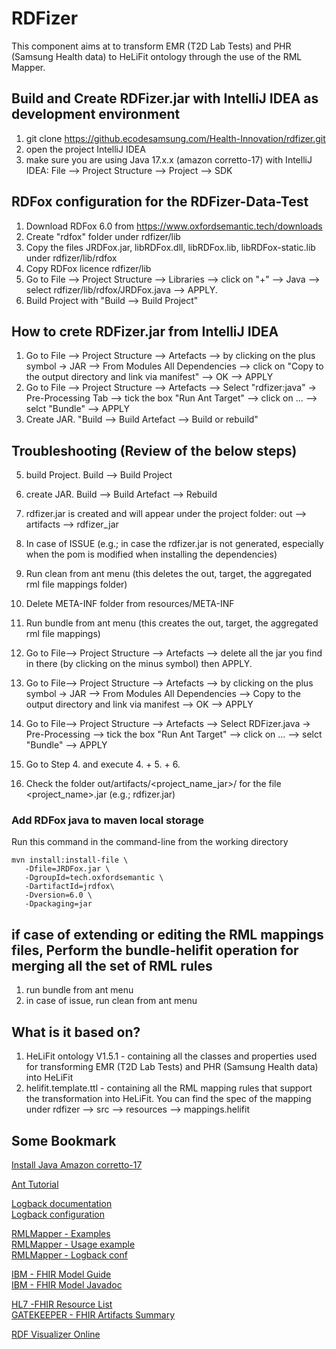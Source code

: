 # RDFizer <!-- omit in toc -->

This component aims at to transform EMR (T2D Lab Tests) and PHR (Samsung Health data) to HeLiFit ontology through the use of the RML Mapper.


## Build and Create RDFizer.jar with IntelliJ IDEA as development environment

1. git clone https://github.ecodesamsung.com/Health-Innovation/rdfizer.git
2. open the project IntelliJ IDEA
3. make sure you are using Java 17.x.x (amazon corretto-17) with IntelliJ IDEA: File --> Project Structure --> Project --> SDK

## RDFox configuration for the RDFizer-Data-Test
1. Download RDFox 6.0 from https://www.oxfordsemantic.tech/downloads
2. Create "rdfox" folder under rdfizer/lib
3. Copy the files JRDFox.jar, libRDFox.dll, libRDFox.lib, libRDFox-static.lib under rdfizer/lib/rdfox
4. Copy RDFox licence rdfizer/lib
5. Go to File --> Project Structure --> Libraries --> click on "+" --> Java --> select rdfizer/lib/rdfox/JRDFox.java --> APPLY.
6. Build Project with "Build --> Build Project"


## How to crete RDFizer.jar  from IntelliJ IDEA
1. Go to File --> Project Structure --> Artefacts --> by clicking on the plus symbol -> JAR --> From Modules All Dependencies --> click on "Copy to the output directory and link via manifest"  --> OK --> APPLY
2. Go to File --> Project Structure --> Artefacts --> Select "rdfizer:java" -> Pre-Processing Tab --> tick the box "Run Ant Target" --> click on ... --> selct "Bundle" --> APPLY
3. Create JAR. "Build --> Build Artefact --> Build or rebuild"

## Troubleshooting (Review of the below steps)
5. build Project. Build --> Build Project
6. create JAR. Build --> Build Artefact --> Rebuild
7. rdfizer.jar is created and will appear under the project folder: out --> artifacts --> rdfizer_jar

7. In case of ISSUE (e.g.; in case the rdfizer.jar is not generated, especially when the pom is modified when installing the dependencies)
8. Run clean from ant menu (this deletes the out, target, the aggregated rml file mappings folder)
9. Delete META-INF folder from resources/META-INF
10. Run bundle from ant menu (this creates the out, target, the aggregated rml file mappings)
11. Go to File--> Project Structure --> Artefacts --> delete all the jar  you find in there (by clicking on the minus symbol) then APPLY. 
12. Go to File--> Project Structure --> Artefacts --> by clicking on the plus symbol -> JAR --> From Modules All Dependencies --> Copy to the output directory and link via manifest --> OK --> APPLY
13. Go to File--> Project Structure --> Artefacts --> Select RDFizer.java -> Pre-Processing --> tick the box "Run Ant Target" --> click on ... --> selct "Bundle" --> APPLY
14. Go to Step 4. and execute 4. + 5. + 6.
15. Check the folder out/artifacts/<project_name_jar>/ for the file <project_name>.jar (e.g.; rdfizer.jar)

### Add RDFox java to maven local storage 
Run this command in the command-line from the working directory

```
mvn install:install-file \
   -Dfile=JRDFox.jar \
   -DgroupId=tech.oxfordsemantic \
   -DartifactId=jrdfox\
   -Dversion=6.0 \
   -Dpackaging=jar
```

## if case of extending or editing the RML mappings files, Perform the bundle-helifit operation for merging all the set of RML rules
1. run bundle from ant menu
2. in case of issue, run clean from ant menu

## What is it based on?
1. HeLiFit ontology V1.5.1 - containing all the classes and properties used for transforming EMR (T2D Lab Tests) and PHR (Samsung Health data) into HeLiFit
2. helifit.template.ttl - containing all the RML mapping rules that support the transformation into HeLiFit. You can find the spec of the mapping under rdfizer --> src --> resources --> mappings.helifit


## Some Bookmark

[Install Java Amazon corretto-17](https://docs.aws.amazon.com/corretto/latest/corretto-17-ug/generic-linux-install.html)

[Ant Tutorial](https://www.javaguicodexample.com/antworksheet3.html)

[Logback documentation](https://logback.qos.ch/documentation.html)  
[Logback configuration](https://logback.qos.ch/manual/configuration.html)

[RMLMapper - Examples](https://github.com/RMLio/rmlmapper-java/tree/master/src/test/java/be/ugent/rml)  
[RMLMapper - Usage example](https://github.com/RMLio/rmlmapper-java/blob/master/src/test/java/be/ugent/rml/readme/ReadmeTest.java)  
[RMLMapper - Logback conf](https://github.com/RMLio/rmlmapper-java/blob/master/src/test/resources/logback.xml)

[IBM - FHIR Model Guide](https://ibm.github.io/FHIR/guides/FHIRModelGuide)  
[IBM - FHIR Model Javadoc](https://ibm.github.io/FHIR/javadocs/latest/overview-summary.html)

[HL7 -FHIR Resource List](https://hl7.org/fhir/2021may/resourcelist.html)  
[GATEKEEPER - FHIR Artifacts Summary](https://build.fhir.org/ig/gatekeeper-project/gk-fhir-ig/artifacts.html)

[RDF Visualizer Online](https://issemantic.net/rdf-visualizer)